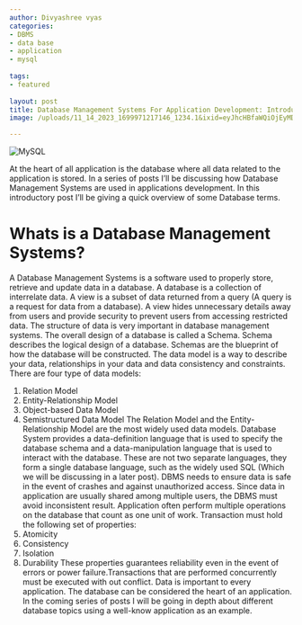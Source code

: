 ```yaml
---
author: Divyashree vyas
categories: 
- DBMS 
- data base 
- application 
- mysql
  
tags: 
- featured
  
layout: post
title: Database Management Systems For Application Development: Introduction
image: /uploads/11_14_2023_1699971217146_1234.1&ixid=eyJhcHBfaWQiOjEyMDd9&auto=format&fit=crop&w=1648&q=80

---
```


![MySQL](/uploads/11_14_2023_1699971417096_1234.1&ixid=eyJhcHBfaWQiOjEyMDd9&auto=format&fit=crop&w=1648&q=80)
&nbsp;


At the heart of all application is the database where all data related to the application is stored.
In a series of posts I’ll be discussing how Database Management Systems are used in applications development.
In this introductory post I’ll be giving a quick overview of some Database terms.
# Whats is a Database Management Systems?
A Database Management Systems is a software used to properly store, retrieve and update data in a database. A database is a collection of interrelate data.
A view is a subset of data returned from a query (A query is a request for data from a database). A view hides unnecessary details away from users and provide security to prevent users from accessing restricted data.
The structure of data is very important in database management systems. The overall design of a database is called a Schema. Schema describes the logical design of a database. Schemas are the blueprint of how the database will be constructed.
The data model is a way to describe your data, relationships in your data and data consistency and constraints. There are four type of data models:
1. Relation Model
1. Entity-Relationship Model
1. Object-based Data Model
1. Semistructured Data Model
The Relation Model and the Entity-Relationship Model are the most widely used data models.
Database System provides a data-definition language that is used to specify the database schema and a data-manipulation language that is used to interact with the database. These are not two separate languages, they form a single database language, such as the widely used SQL (Which we will be discussing in a later post).
DBMS needs to ensure data is safe in the event of crashes and against unauthorized access. Since data in application are usually shared among multiple users, the DBMS must avoid inconsistent result.
Application often perform multiple operations on the database that count as one unit of work. Transaction must hold the following set of properties:
1. Atomicity
1. Consistency
1. Isolation
1. Durability
These properties guarantees reliability even in the event of errors or power failure.Transactions that are performed concurrently must be executed with out conflict.
Data is important to every application. The database can be considered the heart of an application.
In the coming series of posts I will be going in depth about different database topics using a well-know application as an example.

&nbsp;
